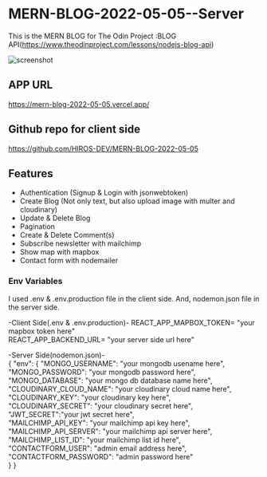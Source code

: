 # MERN-BLOG-2022-05-05--Server

This is the MERN BLOG for The Odin Project :BLOG API(https://www.theodinproject.com/lessons/nodejs-blog-api) 

![screenshot](https://res.cloudinary.com/dcuaa601z/image/upload/v1651733206/MERN-BLOG/screen_cazwk1.png)

## APP URL
https://mern-blog-2022-05-05.vercel.app/

## Github repo for client side
https://github.com/HIROS-DEV/MERN-BLOG-2022-05-05

## Features

- Authentication (Signup & Login with jsonwebtoken)
- Create Blog (Not only text, but also upload image with multer and cloudinary)
- Update & Delete Blog
- Pagination
- Create & Delete Comment(s)
- Subscribe newsletter with mailchimp
- Show map with mapbox
- Contact form with nodemailer

### Env Variables

I used .env & .env.production file in the client side.
And, nodemon.json file in the server side.

-Client Side(.env & .env.production)-
REACT_APP_MAPBOX_TOKEN= "your mapbox token here" <br/>
REACT_APP_BACKEND_URL= "your server side url here" <br/>

-Server Side(nodemon.json)- <br/>
{
    "env": {
        "MONGO_USERNAME": "your mongodb usename here", <br/>
        "MONGO_PASSWORD": "your mongodb password here", <br/>
        "MONGO_DATABASE": "your mongo db database name here", <br/>
        "CLOUDINARY_CLOUD_NAME": "your cloudinary cloud name here", <br/>
        "CLOUDINARY_KEY": "your cloudinary key here", <br/>
        "CLOUDINARY_SECRET": "your cloudinary secret here", <br/>
        "JWT_SECRET":"your jwt secret here", <br/>
        "MAILCHIMP_API_KEY": "your mailchimp api key here", <br/>
        "MAILCHIMP_API_SERVER": "your mailchimp api server here", <br/>
        "MAILCHIMP_LIST_ID": "your mailchimp list id here", <br/>
        "CONTACTFORM_USER": "admin email address here", <br/>
        "CONTACTFORM_PASSWORD": "admin password here" <br/>
    }
}
